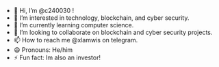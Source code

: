 - 👋 Hi, I’m @c240030 !
- 👀 I’m interested in technology, blockchain, and cyber security.
- 🌱 I’m currently learning computer science.
- 💞️ I’m looking to collaborate on blockchain and cyber security projects.
- 📫 How to reach me @xlamwis on telegram.
- 😄 Pronouns: He/him
- ⚡ Fun fact: Im also an investor!

<!---
c240030/c240030 is a ✨ special ✨ repository because its `README.md` (this file) appears on your GitHub profile.
You can click the Preview link to take a look at your changes.
--->

